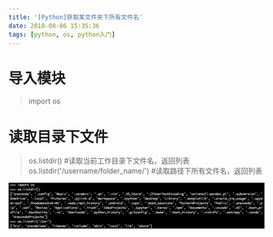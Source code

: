 ```yaml
---
title: '[Python]获取某文件夹下所有文件名'
date: 2018-08-06 15:35:36
tags: [python, os, python入门]
---
```


# 导入模块

> import os

# 读取目录下文件

> os.listdir() #读取当前工作目录下文件名，返回列表
> os.listdir('/username/folder_name/') #读取路径下所有文件名，返回列表

![](https://raw.githubusercontent.com/imonce/imgs/master/20180806154423.png)